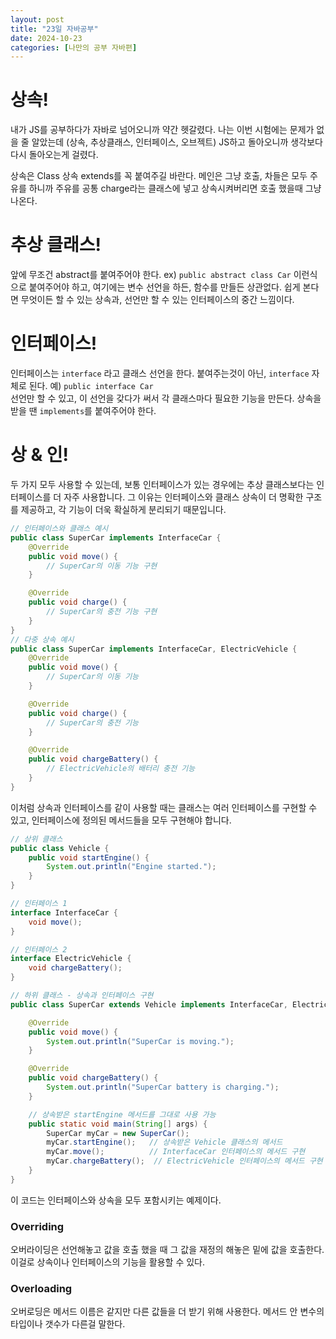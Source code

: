 ```yaml
---
layout: post
title: "23일 자바공부"
date: 2024-10-23
categories: [나만의 공부 자바편]
---
```


# 상속!

내가 JS를 공부하다가 자바로 넘어오니까 약간 헷갈렸다.
나는 이번 시험에는 문제가 없을 줄 알았는데 (상속, 추상클래스, 인터페이스, 오브젝트)
JS하고 돌아오니까 생각보다 다시 돌아오는게 걸렸다.

상속은 Class 상속 extends를 꼭 붙여주길 바란다.
메인은 그냥 호출, 차들은 모두 주유를 하니까 주유를 공통 charge라는 클래스에 넣고
상속시켜버리면 호출 했을때 그냥 나온다.

# 추상 클래스!
앞에 무조건 abstract를 붙여주어야 한다. ex) `public abstract class Car`
이런식으로 붙여주어야 하고, 여기에는 변수 선언을 하든, 함수를 만들든 상관없다.
쉽게 본다면 무엇이든 할 수 있는 상속과, 선언만 할 수 있는 인터페이스의 중간 느낌이다.

# 인터페이스!
인터페이스는 `interface` 라고 클래스 선언을 한다. 붙여주는것이 아닌, `interface` 자체로 된다.
예) `public interface Car`  
선언만 할 수 있고, 이 선언을 갖다가 써서 각 클래스마다 필요한 기능을 만든다. 상속을 받을 땐 `implements`를 붙여주어야 한다.

# 상 & 인!
두 가지 모두 사용할 수 있는데, 보통 인터페이스가 있는 경우에는 추상 클래스보다는 인터페이스를 더 자주 사용합니다. 그 이유는 인터페이스와 클래스 상속이 더 명확한 구조를 제공하고, 각 기능이 더욱 확실하게 분리되기 때문입니다.

```java
// 인터페이스와 클래스 예시
public class SuperCar implements InterfaceCar {
    @Override
    public void move() {
        // SuperCar의 이동 기능 구현
    }

    @Override
    public void charge() {
        // SuperCar의 충전 기능 구현
    }
}
// 다중 상속 예시
public class SuperCar implements InterfaceCar, ElectricVehicle {
    @Override
    public void move() {
        // SuperCar의 이동 기능
    }

    @Override
    public void charge() {
        // SuperCar의 충전 기능
    }

    @Override
    public void chargeBattery() {
        // ElectricVehicle의 배터리 충전 기능
    }
}
```
이처럼 상속과 인터페이스를 같이 사용할 때는 클래스는 여러 인터페이스를 구현할 수 있고, 인터페이스에 정의된 메서드들을 모두 구현해야 합니다.

```java
// 상위 클래스
public class Vehicle {
    public void startEngine() {
        System.out.println("Engine started.");
    }
}

// 인터페이스 1
interface InterfaceCar {
    void move();
}

// 인터페이스 2
interface ElectricVehicle {
    void chargeBattery();
}

// 하위 클래스 - 상속과 인터페이스 구현
public class SuperCar extends Vehicle implements InterfaceCar, ElectricVehicle {

    @Override
    public void move() {
        System.out.println("SuperCar is moving.");
    }

    @Override
    public void chargeBattery() {
        System.out.println("SuperCar battery is charging.");
    }

    // 상속받은 startEngine 메서드를 그대로 사용 가능
    public static void main(String[] args) {
        SuperCar myCar = new SuperCar();
        myCar.startEngine();   // 상속받은 Vehicle 클래스의 메서드
        myCar.move();          // InterfaceCar 인터페이스의 메서드 구현
        myCar.chargeBattery();  // ElectricVehicle 인터페이스의 메서드 구현
    }
}
```

이 코드는 인터페이스와 상속을 모두 포함시키는 예제이다.

### Overriding
오버라이딩은 선언해놓고 값을 호출 했을 때 그 값을 재정의 해놓은 밑에 값을 호출한다. 이걸로 상속이나 인터페이스의 기능을 활용할 수 있다.

### Overloading
오버로딩은 메서드 이름은 같지만 다른 값들을 더 받기 위해 사용한다. 메서드 안 변수의 타입이나 갯수가 다른걸 말한다.

